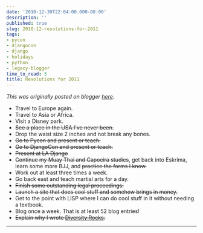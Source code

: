 ```yaml
---
date: '2010-12-30T22:04:00.000-08:00'
description: ''
published: true
slug: 2010-12-resolutions-for-2011
tags:
- pycon
- djangocon
- django
- holidays
- python
- legacy-blogger
time_to_read: 5
title: Resolutions for 2011
---
```


*This was originally posted on blogger [here](https://pydanny.blogspot.com/2010/12/resolutions-for-2011.html)*.

<ul><li>Travel to Europe again.</li><li>Travel to Asia or Africa.</li><li>Visit a Disney park.</li><li><strike>See a place in the USA I've never been.</strike></li><li>Drop the waist size 2 inches and not break any bones.</li><li><strike>Go to Pycon and present or teach.</strike></li><li><strike>Go to DjangoCon and present or teach.</strike></li><li><strike>Present at LA Django</strike></li><li><strike>Continue my Muay Thai and Capoeira studies</strike>, get back into Eskrima, learn some more BJJ, and <strike>practice the forms I know.</strike></li><li>Work out at least three times a week.</li><li>Go back east and teach martial arts for a day.</li><li><strike>Finish some outstanding legal proceedings.</strike></li><li><strike>Launch a site that does cool stuff and somehow brings in money.</strike></li><li>Get to the point with LISP where I can do cool stuff in it without needing a textbook.</li><li>Blog once a week. That is at least 52 blog entries!</li><li><strike>Explain why I wrote <a href="http://pydanny.blogspot.com/2010/02/pycon-2010-report-i.html">Diversity Rocks</a>.</strike></li></ul>

---

